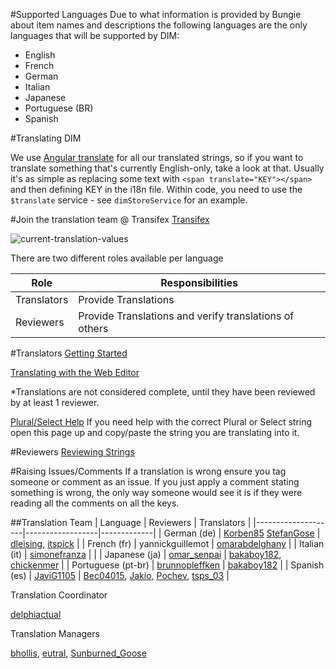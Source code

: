 #Supported Languages
Due to what information is provided by Bungie about item names and descriptions the following languages are the only languages that will be supported by DIM:
  - English
  - French
  - German
  - Italian
  - Japanese
  - Portuguese (BR)
  - Spanish


#Translating DIM

We use [Angular translate](https://angular-translate.github.io/docs/#/guide/02_getting-started) for all our translated strings, so if you want to translate something that's currently English-only, take a look at that. Usually it's as simple as replacing some text with `<span translate="KEY"></span>` and then defining KEY in the i18n file. Within code, you need to use the `$translate` service - see `dimStoreService` for an example.

#Join the translation team @ Transifex
[Transifex](https://www.transifex.com/destiny-item-manager/destiny-item-manager/)

![current-translation-values](https://chart.googleapis.com/chart?chxt=y%2Cr&chd=e%3A.....W.W.WnqP.&chco=84CCFF%2CBFE4FF%2CF4F6FB&chbh=9&chs=350x105&cht=bhs&chxl=0%3A%7CJapanese%7CFrench%7CSpanish%7CItalian%7CPortuguese+%28Brazil%29%7CEnglish%7CGerman%7C1%3A%7C25%25%7C62%25%7C99%25%7C99%25%7C99%25%7C100%25%7C100%25%7C)

There are two different roles available per language


| Role 	| Responsibilities |
|-------|------------------|
| Translators | Provide Translations |
| Reviewers   | Provide Translations and verify translations of others |

#Translators
[Getting Started](https://docs.transifex.com/getting-started/translators)

[Translating with the Web Editor](https://docs.transifex.com/translation/translating-with-the-web-editor)

*Translations are not considered complete, until they have been reviewed by at least 1 reviewer.

[Plural/Select Help](http://format-message.github.io/icu-message-format-for-translators/editor.html)
If you need help with the correct Plural or Select string open this page up and copy/paste the string you are translating into it.

#Reviewers
[Reviewing Strings](https://docs.transifex.com/translation/reviewing-strings)

#Raising Issues/Comments
If a translation is wrong ensure you tag someone or comment as an issue.
If you just apply a comment stating something is wrong, the only way someone would see it is if they were reading all the comments on all the keys.

##Translation Team
| Language           | Reviewers        | Translators |
|--------------------|------------------|-------------|
| German (de)        | [Korben85](https://www.transifex.com/user/profile/Korben85/) [StefanGose](https://www.transifex.com/user/profile/StefanGose/) | [dleising](https://www.transifex.com/user/profile/dleising/), [itspick](https://www.transifex.com/user/profile/itspick/) |
| French (fr)        | yannickguillemot |  [omarabdelghany](https://www.transifex.com/user/profile/omarabdelghany/) |
| Italian (it)       | [simonefranza](https://www.transifex.com/user/profile/simonefranza/)     | |
| Japanese (ja)      | [omar_senpai](https://www.transifex.com/user/profile/omar_senpai/)      | [bakaboy182](https://www.transifex.com/user/profile/bakaboy182/), [chickenmer](https://www.transifex.com/user/profile/chickenmer/) |
| Portuguese (pt-br) | [brunnopleffken](https://www.transifex.com/user/profile/brunnopleffken/)   | [bakaboy182](https://www.transifex.com/user/profile/bakaboy182/) |
| Spanish (es)       | [JaviG1105](https://www.transifex.com/user/profile/JaviG1105/)        | [Bec04015](https://www.transifex.com/user/profile/Bec04015/), [Jakio](https://www.transifex.com/user/profile/Jakio/), [Pochev](https://www.transifex.com/user/profile/Pochev/), [tsps_03](https://www.transifex.com/user/profile/tsps_03/) |

Translation Coordinator

[delphiactual](https://www.transifex.com/user/profile/delphiactual/)

Translation Managers

[bhollis](https://www.transifex.com/user/profile/bhollis/), [eutral](https://www.transifex.com/user/profile/eutral/), [Sunburned_Goose](https://www.transifex.com/user/profile/Sunburned_Goose/)
